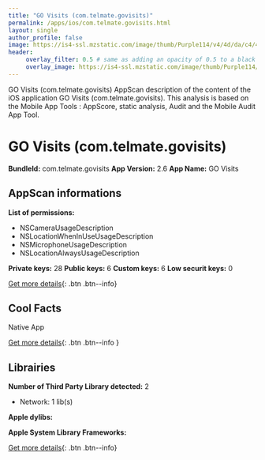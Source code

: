 ```yaml
---
title: "GO Visits (com.telmate.govisits)"
permalink: /apps/ios/com.telmate.govisits.html
layout: single
author_profile: false
image: https://is4-ssl.mzstatic.com/image/thumb/Purple114/v4/4d/da/c4/4ddac42b-97ad-dfad-07ef-96deeef86e22/AppIcon-0-0-1x_U007emarketing-0-0-0-5-0-0-sRGB-0-0-0-GLES2_U002c0-512MB-85-220-0-0.png/512x512bb.jpg
header: 
     overlay_filter: 0.5 # same as adding an opacity of 0.5 to a black background
     overlay_image: https://is4-ssl.mzstatic.com/image/thumb/Purple114/v4/4d/da/c4/4ddac42b-97ad-dfad-07ef-96deeef86e22/AppIcon-0-0-1x_U007emarketing-0-0-0-5-0-0-sRGB-0-0-0-GLES2_U002c0-512MB-85-220-0-0.png/512x512bb.jpg
---
```

GO Visits (com.telmate.govisits) AppScan description of the content of the iOS application GO Visits (com.telmate.govisits). This analysis is based on the Mobile App Tools : AppScore, static analysis, Audit and the Mobile Audit App Tool.

# GO Visits (com.telmate.govisits)

**BundleId:** com.telmate.govisits
**App Version:** 2.6
**App Name:** GO Visits


## AppScan informations 

**List of permissions:** 
- NSCameraUsageDescription
- NSLocationWhenInUseUsageDescription
- NSMicrophoneUsageDescription
- NSLocationAlwaysUsageDescription
  
  
**Private keys:** 28
**Public keys:** 6
**Custom keys:** 6
**Low securit keys:** 0
  
[Get more details](/pricing.html){: .btn .btn--info}

## Cool Facts

Native App
  
[Get more details](/pricing.html){: .btn .btn--info }

## Librairies 
**Number of Third Party Library detected:** 2
- Network: 1 lib(s)


**Apple dylibs:**


**Apple System Library Frameworks:**


  
[Get more details](/pricing.html){: .btn .btn--info}

